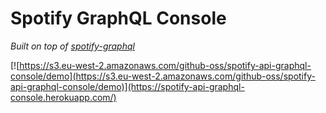 # Spotify GraphQL Console

*Built on top of [spotify-graphql](https://github.com/thefrenchhouse/spotify-graphql)*

[![https://s3.eu-west-2.amazonaws.com/github-oss/spotify-api-graphql-console/demo](https://s3.eu-west-2.amazonaws.com/github-oss/spotify-api-graphql-console/demo)](https://spotify-api-graphql-console.herokuapp.com/)
